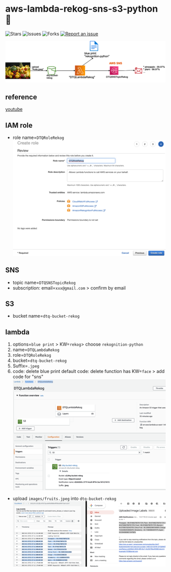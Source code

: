 # aws-lambda-rekog-sns-s3-python 🐳

![Stars](https://img.shields.io/github/stars/tquangdo/aws-lambda-rekog-sns-s3-python?color=f05340)
![Issues](https://img.shields.io/github/issues/tquangdo/aws-lambda-rekog-sns-s3-python?color=f05340)
![Forks](https://img.shields.io/github/forks/tquangdo/aws-lambda-rekog-sns-s3-python?color=f05340)
[![Report an issue](https://img.shields.io/badge/Support-Issues-green)](https://github.com/tquangdo/aws-lambda-rekog-sns-s3-python/issues/new)

![overview](screenshots/overview.png)

## reference
[youtube](https://www.youtube.com/watch?v=wnTvVB1ojPk&t=3s)

## IAM role
- role name=`DTQRoleRekog`
![role](screenshots/role.png)

## SNS
- topic name=`DTQSNSTopicRekog`
- subscription: email=`xxx@gmail.com` > confirm by email

## S3
- bucket name=`dtq-bucket-rekog`

## lambda
1. options=`blue print` > KW=`rekog`> choose `rekognition-python`
2. name=`DTQLambdaRekog`
3. role=`DTQRoleRekog`
4. bucket=`dtq-bucket-rekog`
5. Suffix=`.jpeg`
6. code: delete blue print default code: delete function has KW=`face` > add code for "sns"
![lambda](screenshots/lambda.png)
- upload `images/fruits.jpeg` into `dtq-bucket-rekog`
![res](screenshots/res.png)
